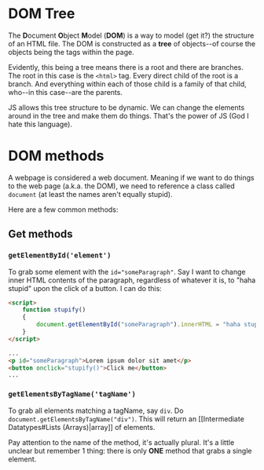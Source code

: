 # DOM Tree
The **D**ocument **O**bject **M**odel (**DOM**) is a way to model (get it?) the structure of an HTML file. The DOM is constructed as a **tree** of objects--of course the objects being the tags within the page.

Evidently, this being a tree means there is a root and there are branches. The root in this case is the `<html>` tag. Every direct child of the root is a branch. And everything within each of those child is a family of that child, who--in this case--are the parents.

JS allows this tree structure to be dynamic. We can change the elements around in the tree and make them do things. That's the power of JS (God I hate this language).
# DOM methods
A webpage is considered a web document. Meaning if we want to do things to the web page (a.k.a. the DOM), we need to reference a class called `document` (at least the names aren't equally stupid).

Here are a few common methods:
## Get methods
### `getElementById('element')`
To grab some element with the `id="someParagraph"`. Say I want to change inner HTML contents of the paragraph, regardless of whatever it is, to "haha stupid" upon the click of a button. I can do this:
```HTML
<script>
	function stupify()
	{
	    document.getElementById("someParagraph").innerHTML = "haha stupid";
	}
</script>

...
<p id="someParagraph">Lorem ipsum dolor sit amet</p>
<button onclick="stupify()">Click me</button>
...
```

### `getElementsByTagName('tagName')`
To grab all elements matching a tagName, say `div`. Do `document.getElementsByTagName("div")`. This will return an [[Intermediate Datatypes#Lists (Arrays)|array]] of elements.

Pay attention to the name of the method, it's actually plural. It's a little unclear but remember 1 thing: there is only **ONE** method that grabs a single element.


